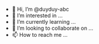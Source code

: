 - 👋 Hi, I’m @duyduy-abc
- 👀 I’m interested in ...
- 🌱 I’m currently learning ...
- 💞️ I’m looking to collaborate on ...
- 📫 How to reach me ...

<!---
duyduy-abc/duyduy-abc is a ✨ special ✨ repository because its `README.md` (this file) appears on your GitHub profile.
You can click the Preview link to take a look at your changes.
--->
